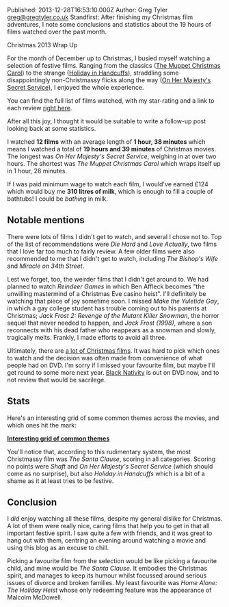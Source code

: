 Published: 2013-12-28T16:53:10.000Z
Author: Greg Tyler <greg@gregtyler.co.uk>
Standfirst: After finishing my Christmas film adventures, I note some conclusions and statistics about the 19 hours of films watched over the past month.

Christmas 2013 Wrap Up

For the month of December up to Christmas, I busied myself watching a selection of festive films. Ranging from the classics ([The Muppet Christmas Carol][1]) to the strange ([Holiday in Handcuffs][2]), straddling some disappointingly non-Christmassy flicks along the way ([On Her Majesty's Secret Service][3]), I enjoyed the whole experience.   

You can find the full list of films watched, with my star-rating and a link to each review [right here][4].   

After all this joy, I thought it would be suitable to write a follow-up post looking back at some statistics.   

I watched **12 films** with an average length of **1 hour, 38 minutes** which means I watched a total of **19 hours and 39 minutes** of Christmas movies. The longest was _On Her Majesty's Secret Service_, weighing in at over two hours. The shortest was _The Muppet Christmas Carol_ which wraps itself up in 1 hour, 28 minutes.   

If I was paid minimum wage to watch each film, I would've earned £124 which would buy me **310 litres of milk**, which is enough to fill a couple of bathtubs! I could be _bathing_ in milk.   

## Notable mentions


There were lots of films I didn't get to watch, and several I chose not to. Top of the list of recommendations were _Die Hard_ and _Love Actually_, two films that I love far too much to fairly review. A few older films were also recommended to me that I didn't get to watch, including _The Bishop's Wife_ and _Miracle on 34th Street_.   

Lest we forget, too, the weirder films that I didn't get around to. We had planned to watch _Reindeer Games_ in which Ben Affleck becomes "the unwilling mastermind of a Christmas Eve casino heist". I'll definitely be watching that piece of joy sometime soon. I missed _Make the Yuletide Gay_, in which a gay college student has trouble coming out to his parents at Christmas; _Jack Frost 2: Revenge of the Mutant Killer Snowman_, the horror sequel that never needed to happen, and _Jack Frost (1998)_, where a son reconnects with his dead father who reappears as a snowman and slowly, tragically melts. Frankly, I made efforts to avoid all three.   

Ultimately, there are [a lot of Christmas films][5]. It was hard to pick which ones to watch and the decision was often made from convenience of what people had on DVD. I'm sorry if I missed your favourite film, but maybe I'll get round to some more next year. [Black Nativity][6] is out on DVD now, and to not review that would be sacrilege.   

## Stats


Here's an interesting grid of some common themes across the movies, and which ones hit the mark:   

**[Interesting grid of common themes][7]**   

You'll notice that, according to this rudimentary system, the most Christmassy film was _The Santa Clause_, scoring in all categories. Scoring no points were _Shaft_ and _On Her Majesty's Secret Service_ (which should come as no surprise), but also _Holiday in Handcuffs_ which is a bit of a shame as it at least tries to be festive.   

## Conclusion


I _did_ enjoy watching all these films, despite my general dislike for Christmas. A lot of them were really nice, caring films that help you to get in that all important festive spirit. I saw quite a few with friends, and it was great to hang out with them, centring an evening around watching a movie and using this blog as an excuse to chill.   

Picking a favourite film from the selection would be like picking a favourite child, and mine would be _The Santa Clause_. It embodies the Christmas spirit, and manages to keep its humour whilst focussed around serious issues of divorce and broken families. My least favourite was _Home Alone: The Holiday Heist_ whose only redeeming feature was the appearance of Malcolm McDowell.   

[1]: http://gregtyler.co.uk/the-muppet-christmas-carol/
[2]: http://gregtyler.co.uk/holiday-in-handcuffs/
[3]: http://gregtyler.co.uk/on-her-majestys-secret-service/
[4]: http://gregtyler.co.uk/christmas-2013-film-list/
[5]: http://en.wikipedia.org/wiki/List_of_films_relating_to_Christmas
[6]: http://www.imdb.com/title/tt1425922/
[7]: https://docs.google.com/spreadsheet/pub?key=0AgpfejSRrTKedGxXN2I1OUlLMXFZN0I1M1NpOTdSWmc&single=true&gid=0&output=html
